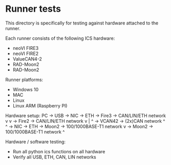 Runner tests
===

This directory is specifically for testing against hardware attached to the runner.

Each runner consists of the following ICS hardware:
- neoVI FIRE3
- neoVI FIRE2
- ValueCAN4-2
- RAD-Moon2
- RAD-Moon2

Runner platforms:
- Windows 10
- MAC
- Linux
- Linux ARM (Raspberry PI)

Hardware setup:
PC -> USB -> NIC -> ETH -> Fire3 -> CAN/LIN/ETH network v v
          -> Fire2 -> CAN/LIN/ETH network             v | ^
          -> VCAN42 -> (2x)CAN network                ^ ^
          -> NIC -> ETH -> Moon2 -> 100/1000BASE-T1 network v
                        -> Moon2 -> 100/1000BASE-T1 network ^

Hardware / software testing:
- Run all python ics functions on all hardware
- Verify all USB, ETH, CAN, LIN networks